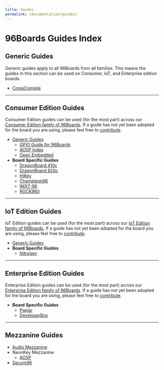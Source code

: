 ```yaml
---
title: Guides
permalink: /documentation/guides/
---
```


# 96Boards Guides Index

## Generic Guides

Generic guides apply to all 96Boards from all families. This means the guides in this section can be used on Consumer, IoT, and Enterprise edition boards.

- [CrossCompile](crosscompile/README.md)

***

## Consumer Edition Guides

Consumer Edition guides can be used (for the most part) across our [Consumer Edition family of 96Boards](../consumer/). If a guide has not yet been adopted for the board you are using, please feel free to [contribute](../CONTRIBUTE.md).

- [Generic Guides](../consumer/guides/README.md)
  - [GPIO Guide for 96Boards](../consumer/guides/mraa/README.md)
  - [AOSP Index](../consumer/guides/aosp-index.md)
  - [Open Embedded](../consumer/guides/open_embedded.md)
- **Board Specific Guides**
  - [DragonBoard 410c](../consumer/dragonboard410c/guides/README.md)
  - [DragonBoard 820c](../consumer/dragonboard410c/guides/README.md)
  - [HiKey](../consumer/hikey/guides/README.md)                        
  - [Chameleon96](../consumer/chameleon96/guides/README.md)            
  - [IMX7-96](../consumer/imx7-96/guides/README.md)                    
  - [ROCK960](../consumer/rock960/guides/README.md)  

***

## IoT Edition Guides

IoT Edition guides can be used (for the most part) across our [IoT Edition family of 96Boards](../iot/). If a guide has not yet been adopted for the board you are using, please feel free to [contribute](../CONTRIBUTE.md).

- [Generic Guides](../iot/guides/README.md)
- **Board Specific Guides**
  - [Nitrogen](../iot/nitrogen/guides/README.md)

***

## Enterprise Edition Guides

Enterprise Edition guides can be used (for the most part) across our [Enterprise Edition family of 96Boards](../enterprise/). If a guide has not yet been adopted for the board you are using, please feel free to [contribute](../CONTRIBUTE.md).

- **Board Specific Guides**
  - [Poplar](../enterprise/poplar/guides/README.md)      
  - [DeveloperBox](../enterprise/poplar/guides/README.md)

***

## Mezzanine Guides

- [Audio Mezzanine](../mezzanine/audio-mezzanine/Guides/README.md)
- NeonKey Mezzanine
  - [AOSP](../mezzanine/neonkey/guides/neonkey-aosp-build.md)
- [Secure96](../mezzanine/secure96/guides/secure96-guide.pdf)
